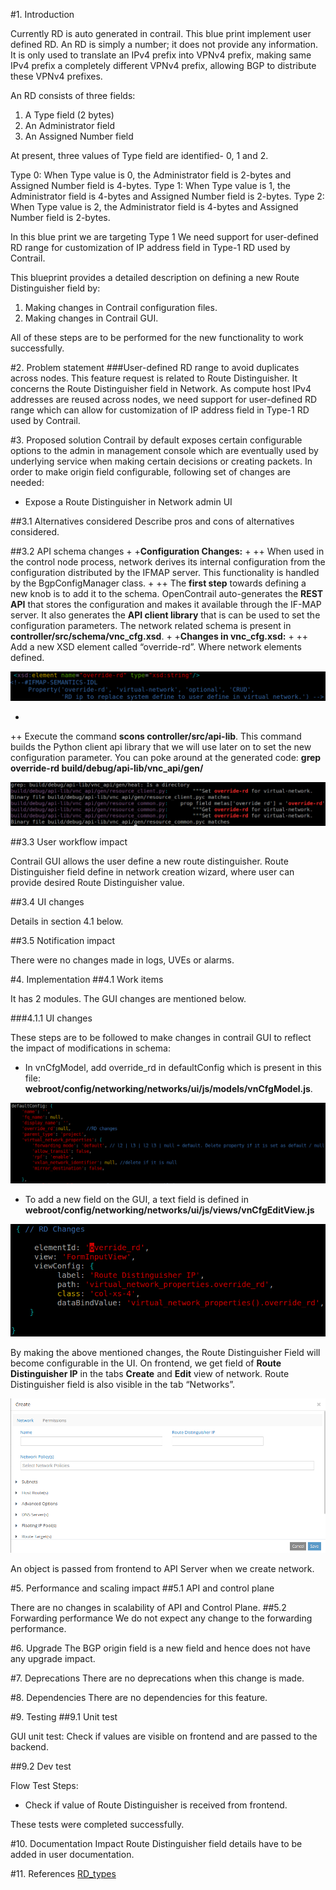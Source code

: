 
#1. Introduction

Currently RD is auto generated in contrail. This blue print implement user defined RD.
An RD is simply a number; it does not provide any information. It is only used to translate an IPv4 prefix into VPNv4 prefix, making same IPv4 prefix a completely different VPNv4 prefix, allowing BGP to distribute these VPNv4 prefixes.

An RD consists of three fields:

1) A Type field (2 bytes)
2) An Administrator field
3) An Assigned Number field

At present, three values of Type field are identified- 0, 1 and 2.

Type 0: When Type value is 0, the Administrator field is 2-bytes and Assigned Number field is 4-bytes.
Type 1: When Type value is 1, the Administrator field is 4-bytes and Assigned Number field is 2-bytes.
Type 2: When Type value is 2, the Administrator field is 4-bytes and Assigned Number field is 2-bytes.

In this blue print we are targeting Type 1
We need support for user-defined RD range for customization of IP address field in Type-1 RD used by Contrail.

This blueprint provides a detailed description on defining a new Route Distinguisher field by:

1. Making changes in Contrail configuration files.
2. Making changes in Contrail GUI.

All of these steps are to be performed for the new functionality to work successfully.

#2. Problem statement
###User-defined RD range to avoid duplicates across nodes.
This feature request is related to Route Distinguisher. It concerns the Route Distinguisher field in Network. As compute host IPv4 addresses are reused across nodes, we need support for user-defined RD range which can allow for customization of IP address field in Type-1 RD used by Contrail.

#3. Proposed solution
Contrail by default exposes certain configurable options to the admin in management console which are eventually used by underlying service when making certain decisions or creating packets. In order to make origin field configurable, following set of changes are needed:

+ Expose a Route Distinguisher in Network admin UI

##3.1 Alternatives considered
Describe pros and cons of alternatives considered.

##3.2 API schema changes
 +
 +**Configuration Changes:**
 +
 ++ When used in the control node process, network derives its internal configuration from the configuration distributed by the IFMAP server. This functionality is handled by the BgpConfigManager class.
 +
 ++ The **first step** towards defining a new knob is to add it to the schema. OpenContrail auto-generates the **REST API** that stores the configuration and makes it available through the IF-MAP server. It also generates the **API client library** that is can be used to set the configuration parameters. The network related schema is present in **controller/src/schema/vnc_cfg.xsd**.
 +
 +**Changes in vnc_cfg.xsd:**
 +
 ++ Add a new XSD element called “override-rd”. Where network elements defined.
 
 ![alt text](images/sec_3.2_a.png "Img 1")
 
 +
 ++ Execute the command **scons controller/src/api-lib**. This command builds the Python client api library that we will use later on to set the new configuration parameter. You can poke around at the generated code: **grep override-rd build/debug/api-lib/vnc_api/gen/**
 
 ![alt text](images/sec_3.2_b.png "Img 2")
 
##3.3 User workflow impact

Contrail GUI allows the user define a new route distinguisher. Route Distinguisher field define in network creation wizard, where user can provide desired  Route Distinguisher value.

##3.4 UI changes

Details in section 4.1 below.

##3.5 Notification impact

There were no changes made in logs, UVEs or alarms.

#4. Implementation
##4.1  Work items

It has 2 modules. The GUI changes are mentioned below.


###4.1.1 UI changes

These steps are to be followed to make changes in contrail GUI to reflect the impact of modifications in schema:

+ In vnCfgModel, add override_rd in defaultConfig which is present in this file: **webroot/config/networking/networks/ui/js/models/vnCfgModel.js**.

![alt text](images/sec_4.1.1_a.png "Img 4")

+ To add a new field on the GUI, a text field is defined in **webroot/config/networking/networks/ui/js/views/vnCfgEditView.js**

![alt text](images/sec_4.1.1_b.png "Img 5")

By making the above mentioned changes, the Route Distinguisher Field will become configurable in the UI.
On frontend, we get field of **Route Distinguisher IP** in the tabs **Create** and **Edit** view of network. Route Distinguisher field is also visible in the tab “Networks”.

![alt text](images/rd_FE.png "Img 3")

An object is passed from frontend to API Server when we create network.


#5. Performance and scaling impact
##5.1 API and control plane

There are no changes in scalability of API and Control Plane.
##5.2 Forwarding performance
We do not expect any change to the forwarding performance.

#6. Upgrade
The BGP origin field is a new field and hence does not have any upgrade impact.

#7. Deprecations
There are no deprecations when this change is made.

#8. Dependencies
There are no dependencies for this feature.

#9. Testing
##9.1 Unit test

GUI unit test: Check if values are visible on frontend and are passed to the backend.

##9.2 Dev test

Flow Test Steps:

+ Check if value of Route Distinguisher is received from frontend.

These tests were completed successfully.

#10. Documentation Impact
Route Distinguisher field details have to be added in user documentation.

#11. References
[RD_types](https://sites.google.com/site/amitsciscozone/home/important-tips/mpls-wiki/route-distinguisher-its-types)
